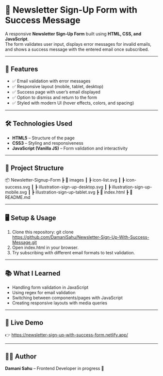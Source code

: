 # 📩 Newsletter Sign-Up Form with Success Message  

A responsive **Newsletter Sign-Up Form** built using **HTML, CSS, and JavaScript**.  
The form validates user input, displays error messages for invalid emails, and shows a success message with the entered email once subscribed.  

---

## 🚀 Features  
- ✅ Email validation with error messages  
- ✅ Responsive layout (mobile, tablet, desktop)  
- ✅ Success page with user’s email displayed  
- ✅ Option to dismiss and return to the form  
- ✅ Styled with modern UI (hover effects, colors, and spacing)  

---

## 🛠️ Technologies Used  
- **HTML5** – Structure of the page  
- **CSS3** – Styling and responsiveness  
- **JavaScript (Vanilla JS)** – Form validation and interactivity  

---

## 📂 Project Structure  
📦 Newsletter-Signup-Form
 ┣ 📂 images
 ┃ ┣ icon-list.svg
 ┃ ┣ icon-success.svg
 ┃ ┣ illustration-sign-up-desktop.svg
 ┃ ┣ illustration-sign-up-mobile.svg
 ┃ ┣ illustration-sign-up-tablet.svg
 ┣ 📄 index.html
 ┣ 📄 README.md

---

## 🖥️ Setup & Usage
1. Clone this repository:
   git clone https://github.com/DamaniSahu/Newsletter-Sign-Up-With-Success-Message.git
2. Open index.html in your browser.
3. Try subscribing with different email formats to test validation.

---

## 📚 What I Learned

- Handling form validation in JavaScript
- Using regex for email validation
- Switching between components/pages with JavaScript
- Creating responsive layouts with media queries

---

## 🔗 Live Demo 
👉 https://newsletter-sign-up-with-success-form.netlify.app/

---

## 👨‍💻 Author

**Damani Sahu** – Frontend Developer in progress 🚀
